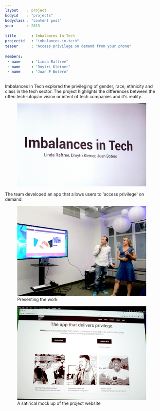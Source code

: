 ```yaml
---
layout    : project
bodyid    : "projects"
bodyclass : "content post"
year      : 2015

title       : Imbalances In Tech
projectid   : "imbalances-in-tech"
teaser		: "Access privilege on demand from your phone"

members:
 - name     : "Linda Raftree"
 - name     : "Dmytri Kleiner"
 - name     : "Juan P Botero"
---
```

Imbalances In Tech explored the privileging of gender, race, ethnicity and class in the tech sector. The project highlights the differences between the often tech-utopian vision or intent of tech companies and it's reality.

<figure>
	<img src="/images/projects/2015/imbalances-in-tech/title.jpg" alt="Imbalances In tech" />
</figure>

The team developed an app that allows users to 'access privilege' on demand.

<figure>
	<img src="/images/projects/2015/imbalances-in-tech/presentation.jpg" alt="Presenting the work" />
	<figcaption>Presenting the work</figcaption>
</figure>

<figure>
	<img src="/images/projects/2015/imbalances-in-tech/website.jpg" alt="A satirical mockup of the project website" />
	<figcaption>A satirical mock up of the project website</figcaption>
</figure>